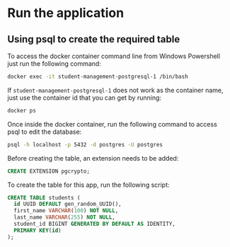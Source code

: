 # Run the application

## Using psql to create the required table

To access the docker container command line from Windows Powershell just run the following command:

```bash
docker exec -it student-management-postgresql-1 /bin/bash
```

If `student-management-postgresql-1` does not work as the container name, just use the container id that you can get by running:

```bash
docker ps
```

Once inside the docker container, run the following command to access psql to edit the database:

```bash
psql -h localhost -p 5432 -d postgres -U postgres
```

Before creating the table, an extension needs to be added:

```sql
CREATE EXTENSION pgcrypto;
```

To create the table for this app, run the following script:

```sql
CREATE TABLE students (
  id UUID DEFAULT gen_random_UUID(),
  first_name VARCHAR(100) NOT NULL,
  last_name VARCHAR(255) NOT NULL,
  student_id BIGINT GENERATED BY DEFAULT AS IDENTITY,
  PRIMARY KEY(id)
);
```
